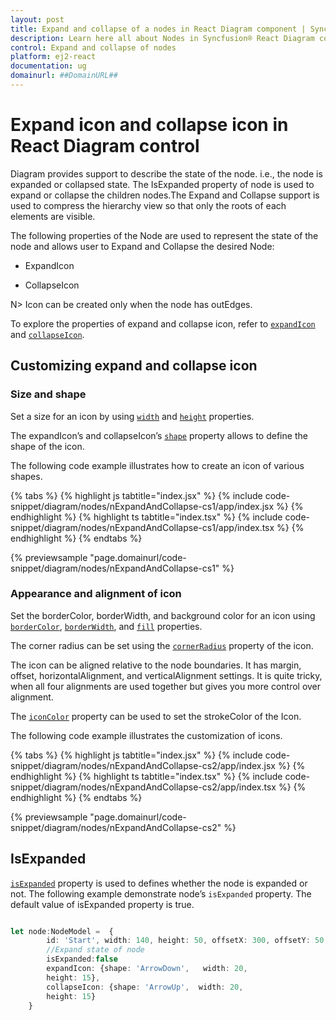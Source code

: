 ```yaml
---
layout: post
title: Expand and collapse of a nodes in React Diagram component | Syncfusion®
description: Learn here all about Nodes in Syncfusion® React Diagram component of Syncfusion Essential® JS 2 and more.
control: Expand and collapse of nodes
platform: ej2-react
documentation: ug
domainurl: ##DomainURL##
---
```


# Expand icon and collapse icon in React Diagram control

Diagram provides support to describe the state of the node. i.e., the node is expanded or collapsed state. The IsExpanded property of node is used to expand or collapse the children nodes.The Expand and Collapse support is used to compress the hierarchy view so that only the roots of each elements are visible.

The following properties of the Node are used to represent the state of the node and allows user to Expand and Collapse the desired Node:

* ExpandIcon

* CollapseIcon

N> Icon can be created only when the node has outEdges.

To explore the properties of expand and collapse icon, refer to [`expandIcon`](https://ej2.syncfusion.com/react/documentation/api/diagram/node/#expandicon) and [`collapseIcon`](https://ej2.syncfusion.com/react/documentation/api/diagram/node/#collapseicon).

## Customizing expand and collapse icon

### Size and shape

Set a size for an icon by using [`width`](https://ej2.syncfusion.com/react/documentation/api/diagram/iconShapeModel/#width) and [`height`](https://ej2.syncfusion.com/react/documentation/api/diagram/iconShapeModel/#height) properties.

The expandIcon’s and collapseIcon’s [`shape`](https://ej2.syncfusion.com/react/documentation/api/diagram/iconShapeModel/#shape) property allows to define the shape of the icon.

The following code example illustrates how to create an icon of various shapes.

{% tabs %}
{% highlight js tabtitle="index.jsx" %}
{% include code-snippet/diagram/nodes/nExpandAndCollapse-cs1/app/index.jsx %}
{% endhighlight %}
{% highlight ts tabtitle="index.tsx" %}
{% include code-snippet/diagram/nodes/nExpandAndCollapse-cs1/app/index.tsx %}
{% endhighlight %}
{% endtabs %}
 
 {% previewsample "page.domainurl/code-snippet/diagram/nodes/nExpandAndCollapse-cs1" %}

### Appearance and alignment of icon

Set the borderColor, borderWidth, and background color for an icon using [`borderColor`](https://ej2.syncfusion.com/react/documentation/api/diagram/iconShapeModel/#bordercolor), [`borderWidth`](https://ej2.syncfusion.com/react/documentation/api/diagram/iconShapeModel/#borderwidth), and [`fill`](.https://ej2.syncfusion.com/react/documentation/api/diagram/iconShapeModel/#fill) properties.

The corner radius can be set using the [`cornerRadius`](https://ej2.syncfusion.com/react/documentation/api/diagram/iconShapeModel/#cornerradius) property of the icon.

The icon can be aligned relative to the node boundaries. It has margin, offset, horizontalAlignment, and verticalAlignment settings. It is quite tricky, when all four alignments are used together but gives you more control over alignment.

The [`iconColor`](https://ej2.syncfusion.com/react/documentation/api/diagram/iconShapeModel/#iconcolor) property can be used to set the strokeColor of the Icon.

The following code example illustrates the customization of icons.

{% tabs %}
{% highlight js tabtitle="index.jsx" %}
{% include code-snippet/diagram/nodes/nExpandAndCollapse-cs2/app/index.jsx %}
{% endhighlight %}
{% highlight ts tabtitle="index.tsx" %}
{% include code-snippet/diagram/nodes/nExpandAndCollapse-cs2/app/index.tsx %}
{% endhighlight %}
{% endtabs %}
 
 {% previewsample "page.domainurl/code-snippet/diagram/nodes/nExpandAndCollapse-cs2" %}

## IsExpanded

[`isExpanded`](.https://ej2.syncfusion.com/react/documentation/api/diagram/node/#isexpanded) property is used to defines whether the node is expanded or not. The following example demonstrate node’s `isExpanded` property. The default value of isExpanded property is true.

```ts

let node:NodeModel =  {
        id: 'Start', width: 140, height: 50, offsetX: 300, offsetY: 50,
        //Expand state of node
        isExpanded:false
        expandIcon: {shape: 'ArrowDown',   width: 20,
        height: 15},
        collapseIcon: {shape: 'ArrowUp',  width: 20,
        height: 15}
    }

```

